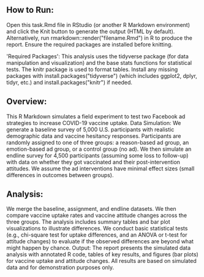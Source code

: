 ## How to Run: 
Open this task.Rmd file in RStudio (or another R Markdown environment) and click the Knit button to generate the output (HTML by default). Alternatively, run rmarkdown::render("filename.Rmd") in R to produce the report. 
Ensure the required packages are installed before knitting.

'Required Packages': This analysis uses the tidyverse package (for data manipulation and visualization) and the base stats functions for statistical tests. 
The knitr package is used to format tables. Install any missing packages with install.packages("tidyverse") (which includes ggplot2, dplyr, tidyr, etc.) and install.packages("knitr") if needed.

## Overview: 
This R Markdown simulates a field experiment to test two Facebook ad strategies to increase COVID-19 vaccine uptake.
Data Simulation: We generate a baseline survey of 5,000 U.S. participants with realistic demographic data and vaccine hesitancy responses. 
Participants are randomly assigned to one of three groups: a reason-based ad group, an emotion-based ad group, or a control group (no ad). 
We then simulate an endline survey for 4,500 participants (assuming some loss to follow-up) with data on whether they got vaccinated and their post-intervention attitudes. We assume the ad interventions have minimal effect sizes (small differences in outcomes between groups).

## Analysis: 
We merge the baseline, assignment, and endline datasets. We then compare vaccine uptake rates and vaccine attitude changes across the three groups. The analysis includes summary tables and bar plot visualizations to illustrate differences. We conduct basic statistical tests (e.g., chi-square test for uptake differences, and an ANOVA or t-test for attitude changes) to evaluate if the observed differences are beyond what might happen by chance.
Output: The report presents the simulated data analysis with annotated R code, tables of key results, and figures (bar plots) for vaccine uptake and attitude changes. All results are based on simulated data and for demonstration purposes only.
